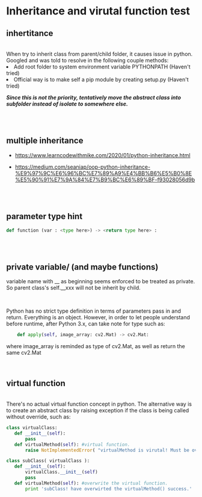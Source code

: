 # Inheritance and virutal function test

## inhertitance
<br>
When try to inherit class from parent/child folder, it causes issue in python.  Googled and was told to resolve in the following couple methods:

<li> Add root folder to system environment variable PYTHONPATH (Haven't tried)
<li> Official way is to make self a pip module by creating setup.py (Haven't tried)

<br>

***Since this is not the priority, tentatively move the abstract class into subfolder instead of isolate to somewhere else.***

<br><br>

## multiple inheritance

- https://www.learncodewithmike.com/2020/01/python-inheritance.html

- https://medium.com/seaniap/oop-python-inheritance-%E9%97%9C%E6%96%BC%E7%89%A9%E4%BB%B6%E5%B0%8E%E5%90%91%E7%9A%84%E7%B9%BC%E6%89%BF-f93028056d9b


<br />
<br />

## parameter type hint

   ``` python
   def function (var : <type here>) -> <return type here> :
   ```
<br>
<br>

## private variable/ (and maybe functions)

variable name with __ as beginning seems enforced to be treated as private.  So parent class's self.__xxx  will not be inherit by child.


<br>

Python has no strict type definition in terms of parameters pass in and return.  Everything is an object.   However, in order to let people understand before runtime, after Python 3.x, can take note for type such as:

```python
    def apply(self, image_array: cv2.Mat) -> cv2.Mat:
```

where image_array is reminded as type of cv2.Mat, as well as return the same cv2.Mat

<br>

## virtual function
<br>
There's no actual virtual function concept in python.  The alternative way is to create an abstract class by raising exception if the class is being called without override, such as:

<br>

```python
class virtualClass:
   def __init__(self):
       pass
   def virtualMethod(self): #virtual function.
       raise NotImplementedError( "virtualMethod is virutal! Must be overwrited." )

class subClass( virtualClass ):
   def __init__(self):
       virtualClass.__init__(self)
       pass
   def virtualMethod(self): #overwrite the virtual function.
       print 'subClass! have overwirted the virtualMethod() success.'
```
